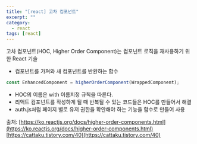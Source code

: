 ```yaml
---
title: "[react] 고차 컴포넌트"
excerpt: ""
category:
  - react
tags: [react]
---
```


고차 컴포넌트(HOC, Higher Order Component)는 컴포넌트 로직을 재사용하기 위한 React 기술

- 컴포넌트를 가져와 새 컴포넌트를 반환하는 함수

```js
const EnhancedComponent = higherOrderComponent(WrappedComponent);
```

- HOC의 이름은 with 이름지정 규칙을 따른다.
- 리액트 컴포넌트를 작성하게 될 때 반복될 수 있는 코드들은 HOC를 만들어서 해결
- auth.js처럼 페이지 별로 유저 권한을 확안해야 하는 기능을 함수로 만들어 사용

출처: [https://ko.reactjs.org/docs/higher-order-components.html](https://ko.reactjs.org/docs/higher-order-components.html)
[https://cattaku.tistory.com/40](https://cattaku.tistory.com/40)
